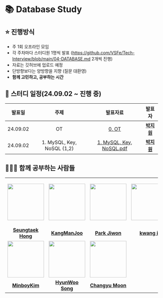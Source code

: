 # 📚 Database Study

## ⭐️ 진행방식
- 주 1회 오프라인 모임
- 각 주차마다 스터디원 1명씩 발표 (https://github.com/VSFe/Tech-Interview/blob/main/04-DATABASE.md 2개씩 진행)
- 자료는 깃허브에 업로드 예정
- 단방향보다는 양방향을 지향 (질문 대환영)
- **함께 고민하고, 공부하는 시간**

## 📆 스터디 일정(24.09.02 ~ 진행 중)

|          발표일           |                                       주제                                        |       발표자료  | 발표자|
| :---------------------: | :-----------------------------------------------------------------------------: | :--------: | :--------: |
| 24.09.02 | OT |  [0. OT](https://github.com/CS-Computer-Science-Study/Database/blob/main/OT.pdf) |<a href="https://github.com/david-parkk"><strong>박지원</strong></a> |
| 24.09.02 | 1. MySQL, Key, NoSQL (1,2) |  [1. MySQL, Key, NoSQL.pdf](https://github.com/CS-Computer-Science-Study/Database/blob/main/1.%20MySQL%2C%20Key%2C%20NoSQL.pdf) |<a href="https://github.com/david-parkk"><strong>박지원</strong></a> |



## 🙆‍♂️🙆 함께 공부하는 사람들
<table>
  <tr height="160px">
    <th align="center" width="150px">
      <a href="https://github.com/redcarrot1"><img height="120px" width="120px" src="https://avatars.githubusercontent.com/u/51076814?v=4"/>
    </th>
    <th align="center" width="150px">
      <a href="https://github.com/eogns47"><img height="120px" width="120px" src="https://avatars.githubusercontent.com/u/102205852?v=4"/></a>
    </th>
    <th align="center" width="150px">
      <a href="https://github.com/david-parkk"><img height="120px" width="120px" src="https://avatars.githubusercontent.com/david-parkk?v=4"/></a>
    </th>
    <th align="center" width="150px">
      <a href="https://github.com/kamothi"><img height="120px" width="120px" src="https://avatars.githubusercontent.com/kamothi?v=4"/></a>
    </th>
  </tr>
  <tr>
    <td align="center" width="150px">
      <a href="https://github.com/redcarrot1"><strong>Seungtaek Hong</strong></a>
    </td>
    <td align="center" width="150px">
      <a href="https://github.com/eogns47"><strong>KangManJoo</strong></a>
    </td>
    <td align="center" width="150px">
      <a href="https://github.com/david-parkk"><strong>Park Jiwon</strong></a>
    </td>
    <td align="center" width="150px">
      <a href="https://github.com/kamothi"><strong>kwang il</strong></a>
    </td>


  </tr>
  <tr>
        <td align="center" width="150px">
      <a href="https://github.com/MinboyKim"><img height="120px" width="120px" src="https://avatars.githubusercontent.com/MinboyKim?v=4"/></a>
    </td>
    <td align="center" width="150px">
      <a href="https://github.com/yunuo46"><img height="120px" width="120px" src="https://avatars.githubusercontent.com/yunuo46?v=4"/></a>
    </td>
    <td align="center" width="150px">
      <a href="https://github.com/window9u"><img height="120px" width="120px" src="https://avatars.githubusercontent.com/window9u?v=4"/></a>
    </td>
  </tr>
    
  <tr>
    <td align="center" width="150px">
      <a href="https://github.com/MinboyKim"><strong>MinboyKim</strong></a>
    </td>
    <td align="center" width="150px">
      <a href="https://github.com/yunuo46"><strong>HyunWoo Song</strong></a>
    </td>
    <td align="center" width="150px">
      <a href="https://github.com/window9u"><strong>Changyu Moon</strong></a>
    </td>
  </tr>
</table>
  
